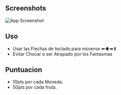 ## Screenshots
![App Screenshot](https://github.com/VictorTapiaEgana/pacman/blob/master/capture.gif)

## Uso
- Usar las Flechas de teclado para moverse ⬅⬆➡⬇
- Evitar Chocar o ser Atrapado por los Fantasmas

## Puntuacion
-  10pts por cada Moneda.
-  50pts por cada fruta.

